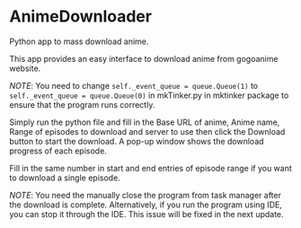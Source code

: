 # AnimeDownloader
Python app to mass download anime.

This app provides an easy interface to download anime from gogoanime website.

*NOTE*: You need to change `self._event_queue = queue.Queue(1)`  to  `self._event_queue = queue.Queue(0)` 
in mkTinker.py in mktinker package to ensure that the program runs correctly.

Simply run the python file and fill in the Base URL of anime, Anime name, Range of episodes to download and server to use
then click the Download button to start the download.
A pop-up window shows the download progress of each episode.

Fill in the same number in start and end entries of episode range if you want to download a single episode.

*NOTE*: You need the manually close the program from task manager after the download is complete. 
        Alternatively, if you run the program using IDE, you can stop it through the IDE.
        This issue will be fixed in the next update.
